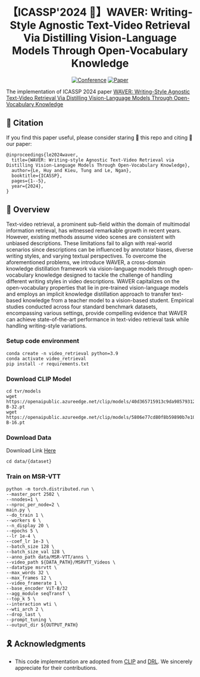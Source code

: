 <div align="center">
  
# 【ICASSP'2024 🎄】WAVER: Writing-Style Agnostic Text-Video Retrieval Via Distilling Vision-Language Models Through Open-Vocabulary Knowledge
  
[![Conference](https://img.shields.io/badge/ICASSP-2024-FGD94D.svg)](https://2024.ieeeicassp.org/)
[![Paper](https://img.shields.io/badge/Paper-arxiv.2312.09507-FF6B6B.svg)](https://arxiv.org/abs/2312.09507)
</div>

The implementation of ICASSP 2024 paper [WAVER: Writing-Style Agnostic Text-Video Retrieval Via Distilling Vision-Language Models Through Open-Vocabulary Knowledge](https://arxiv.org/abs/2312.09507)

## 📌 Citation
If you find this paper useful, please consider staring 🌟 this repo and citing 📑 our paper:
```
@inproceedings{le2024waver,
  title={WAVER: Writing-style Agnostic Text-Video Retrieval via Distilling Vision-Language Models Through Open-Vocabulary Knowledge},
  author={Le, Huy and Kieu, Tung and Le, Ngan},
  booktitle={ICASSP},
  pages={1--5},
  year={2024},
}
```

## 📕 Overview
Text-video retrieval, a prominent sub-field within the domain of multimodal information retrieval, has witnessed remarkable growth in recent years. However, existing methods assume video scenes are consistent with unbiased descriptions. These limitations fail to align with real-world scenarios since descriptions can be influenced by annotator biases, diverse writing styles, and varying textual perspectives. To overcome the aforementioned problems, we introduce WAVER, a cross-domain knowledge distillation framework via vision-language models through open-vocabulary knowledge designed to tackle the challenge of handling different writing styles in video descriptions. WAVER capitalizes on the open-vocabulary properties that lie in pre-trained vision-language models and employs an implicit knowledge distillation approach to transfer text-based knowledge from a teacher model to a vision-based student. Empirical studies conducted across four standard benchmark datasets, encompassing various settings, provide compelling evidence that WAVER can achieve state-of-the-art performance in text-video retrieval task while handling writing-style variations.

### Setup code environment
```shell
conda create -n video_retrieval python=3.9
conda activate video_retrieval
pip install -r requirements.txt
```

### Download CLIP Model

```shell
cd tvr/models
wget https://openaipublic.azureedge.net/clip/models/40d365715913c9da98579312b702a82c18be219cc2a73407c4526f58eba950af/ViT-B-32.pt
wget https://openaipublic.azureedge.net/clip/models/5806e77cd80f8b59890b7e101eabd078d9fb84e6937f9e85e4ecb61988df416f/ViT-B-16.pt
```

### Download Data
Download Link [Here](https://github.com/Fsoft-AIC/WAVER/releases/tag/v0.0.1)
```shell
cd data/{dataset}
```

###  Train on MSR-VTT
```shell
python -m torch.distributed.run \
--master_port 2502 \
--nnodes=1 \
--nproc_per_node=2 \
main.py \
--do_train 1 \
--workers 6 \
--n_display 20 \
--epochs 5 \
--lr 1e-4 \
--coef_lr 1e-3 \
--batch_size 128 \
--batch_size_val 128 \
--anno_path data/MSR-VTT/anns \
--video_path ${DATA_PATH}/MSRVTT_Videos \
--datatype msrvtt \
--max_words 32 \
--max_frames 12 \
--video_framerate 1 \
--base_encoder ViT-B/32
--agg_module seqTransf \
--top_k 5 \
--interaction wti \
--wti_arch 2 \
--drop_last \
--prompt_tuning \
--output_dir ${OUTPUT_PATH}
```

## 🎗️ Acknowledgments
* This code implementation are adopted from [CLIP](https://github.com/openai/CLIP) and [DRL](https://github.com/foolwood/DRL).
We sincerely appreciate for their contributions.
